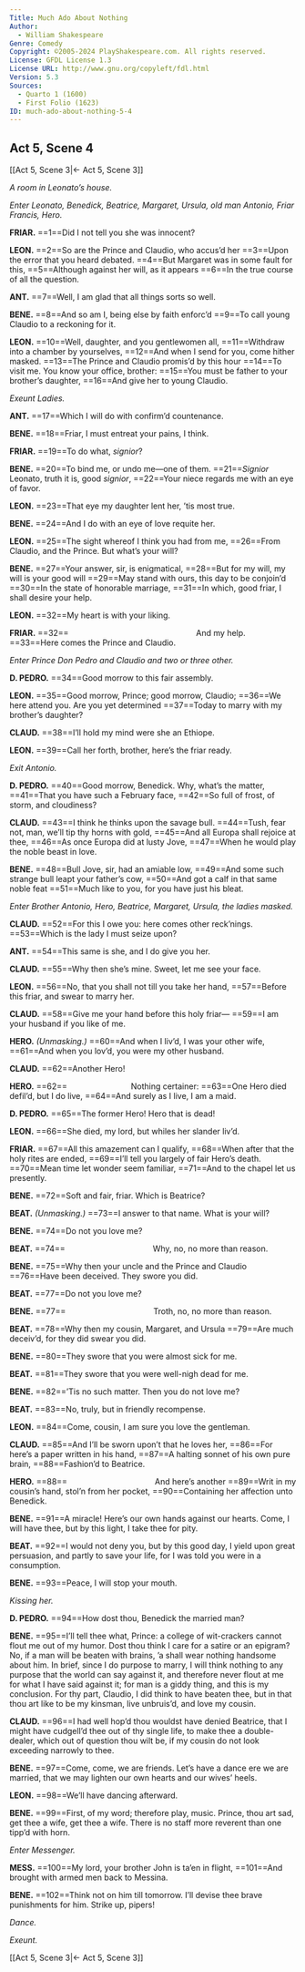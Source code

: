 ```yaml
---
Title: Much Ado About Nothing
Author: 
  - William Shakespeare
Genre: Comedy
Copyright: ©2005-2024 PlayShakespeare.com. All rights reserved.
License: GFDL License 1.3
License URL: http://www.gnu.org/copyleft/fdl.html
Version: 5.3
Sources:
  - Quarto 1 (1600)
  - First Folio (1623)
ID: much-ado-about-nothing-5-4
---
```


## Act 5, Scene 4
[[Act 5, Scene 3|← Act 5, Scene 3]]

*A room in Leonato’s house.*

*Enter Leonato, Benedick, Beatrice, Margaret, Ursula, old man Antonio, Friar Francis, Hero.*

**FRIAR.**
==1==Did I not tell you she was innocent?

**LEON.**
==2==So are the Prince and Claudio, who accus’d her
==3==Upon the error that you heard debated.
==4==But Margaret was in some fault for this,
==5==Although against her will, as it appears
==6==In the true course of all the question.

**ANT.**
==7==Well, I am glad that all things sorts so well.

**BENE.**
==8==And so am I, being else by faith enforc’d
==9==To call young Claudio to a reckoning for it.

**LEON.**
==10==Well, daughter, and you gentlewomen all,
==11==Withdraw into a chamber by yourselves,
==12==And when I send for you, come hither masked.
==13==The Prince and Claudio promis’d by this hour
==14==To visit me. You know your office, brother:
==15==You must be father to your brother’s daughter,
==16==And give her to young Claudio.

*Exeunt Ladies.*

**ANT.**
==17==Which I will do with confirm’d countenance.

**BENE.**
==18==Friar, I must entreat your pains, I think.

**FRIAR.**
==19==To do what, *signior*?

**BENE.**
==20==To bind me, or undo me—one of them.
==21==*Signior* Leonato, truth it is, good *signior*,
==22==Your niece regards me with an eye of favor.

**LEON.**
==23==That eye my daughter lent her, ’tis most true.

**BENE.**
==24==And I do with an eye of love requite her.

**LEON.**
==25==The sight whereof I think you had from me,
==26==From Claudio, and the Prince. But what’s your will?

**BENE.**
==27==Your answer, sir, is enigmatical,
==28==But for my will, my will is your good will
==29==May stand with ours, this day to be conjoin’d
==30==In the state of honorable marriage,
==31==In which, good friar, I shall desire your help.

**LEON.**
==32==My heart is with your liking.

**FRIAR.**
==32==                And my help.
==33==Here comes the Prince and Claudio.

*Enter Prince Don Pedro and Claudio and two or three other.*

**D. PEDRO.**
==34==Good morrow to this fair assembly.

**LEON.**
==35==Good morrow, Prince; good morrow, Claudio;
==36==We here attend you. Are you yet determined
==37==Today to marry with my brother’s daughter?

**CLAUD.**
==38==I’ll hold my mind were she an Ethiope.

**LEON.**
==39==Call her forth, brother, here’s the friar ready.

*Exit Antonio.*

**D. PEDRO.**
==40==Good morrow, Benedick. Why, what’s the matter,
==41==That you have such a February face,
==42==So full of frost, of storm, and cloudiness?

**CLAUD.**
==43==I think he thinks upon the savage bull.
==44==Tush, fear not, man, we’ll tip thy horns with gold,
==45==And all Europa shall rejoice at thee,
==46==As once Europa did at lusty Jove,
==47==When he would play the noble beast in love.

**BENE.**
==48==Bull Jove, sir, had an amiable low,
==49==And some such strange bull leapt your father’s cow,
==50==And got a calf in that same noble feat
==51==Much like to you, for you have just his bleat.

*Enter Brother Antonio, Hero, Beatrice, Margaret, Ursula, the ladies masked.*

**CLAUD.**
==52==For this I owe you: here comes other reck’nings.
==53==Which is the lady I must seize upon?

**ANT.**
==54==This same is she, and I do give you her.

**CLAUD.**
==55==Why then she’s mine. Sweet, let me see your face.

**LEON.**
==56==No, that you shall not till you take her hand,
==57==Before this friar, and swear to marry her.

**CLAUD.**
==58==Give me your hand before this holy friar⁠—
==59==I am your husband if you like of me.

**HERO.**
*(Unmasking.)*
==60==And when I liv’d, I was your other wife,
==61==And when you lov’d, you were my other husband.

**CLAUD.**
==62==Another Hero!

**HERO.**
==62==        Nothing certainer:
==63==One Hero died defil’d, but I do live,
==64==And surely as I live, I am a maid.

**D. PEDRO.**
==65==The former Hero! Hero that is dead!

**LEON.**
==66==She died, my lord, but whiles her slander liv’d.

**FRIAR.**
==67==All this amazement can I qualify,
==68==When after that the holy rites are ended,
==69==I’ll tell you largely of fair Hero’s death.
==70==Mean time let wonder seem familiar,
==71==And to the chapel let us presently.

**BENE.**
==72==Soft and fair, friar. Which is Beatrice?

**BEAT.**
*(Unmasking.)*
==73==I answer to that name. What is your will?

**BENE.**
==74==Do not you love me?

**BEAT.**
==74==           Why, no, no more than reason.

**BENE.**
==75==Why then your uncle and the Prince and Claudio
==76==Have been deceived. They swore you did.

**BEAT.**
==77==Do not you love me?

**BENE.**
==77==           Troth, no, no more than reason.

**BEAT.**
==78==Why then my cousin, Margaret, and Ursula
==79==Are much deceiv’d, for they did swear you did.

**BENE.**
==80==They swore that you were almost sick for me.

**BEAT.**
==81==They swore that you were well-nigh dead for me.

**BENE.**
==82==’Tis no such matter. Then you do not love me?

**BEAT.**
==83==No, truly, but in friendly recompense.

**LEON.**
==84==Come, cousin, I am sure you love the gentleman.

**CLAUD.**
==85==And I’ll be sworn upon’t that he loves her,
==86==For here’s a paper written in his hand,
==87==A halting sonnet of his own pure brain,
==88==Fashion’d to Beatrice.

**HERO.**
==88==           And here’s another
==89==Writ in my cousin’s hand, stol’n from her pocket,
==90==Containing her affection unto Benedick.

**BENE.**
==91==A miracle! Here’s our own hands against our hearts. Come, I will have thee, but by this light, I take thee for pity.

**BEAT.**
==92==I would not deny you, but by this good day, I yield upon great persuasion, and partly to save your life, for I was told you were in a consumption.

**BENE.**
==93==Peace, I will stop your mouth.

*Kissing her.*

**D. PEDRO.**
==94==How dost thou, Benedick the married man?

**BENE.**
==95==I’ll tell thee what, Prince: a college of wit-crackers cannot flout me out of my humor. Dost thou think I care for a satire or an epigram? No, if a man will be beaten with brains, ’a shall wear nothing handsome about him. In brief, since I do purpose to marry, I will think nothing to any purpose that the world can say against it, and therefore never flout at me for what I have said against it; for man is a giddy thing, and this is my conclusion. For thy part, Claudio, I did think to have beaten thee, but in that thou art like to be my kinsman, live unbruis’d, and love my cousin.

**CLAUD.**
==96==I had well hop’d thou wouldst have denied Beatrice, that I might have cudgell’d thee out of thy single life, to make thee a double-dealer, which out of question thou wilt be, if my cousin do not look exceeding narrowly to thee.

**BENE.**
==97==Come, come, we are friends. Let’s have a dance ere we are married, that we may lighten our own hearts and our wives’ heels.

**LEON.**
==98==We’ll have dancing afterward.

**BENE.**
==99==First, of my word; therefore play, music. Prince, thou art sad, get thee a wife, get thee a wife. There is no staff more reverent than one tipp’d with horn.

*Enter Messenger.*

**MESS.**
==100==My lord, your brother John is ta’en in flight,
==101==And brought with armed men back to Messina.

**BENE.**
==102==Think not on him till tomorrow. I’ll devise thee brave punishments for him. Strike up, pipers!

*Dance.*

*Exeunt.*

[[Act 5, Scene 3|← Act 5, Scene 3]]